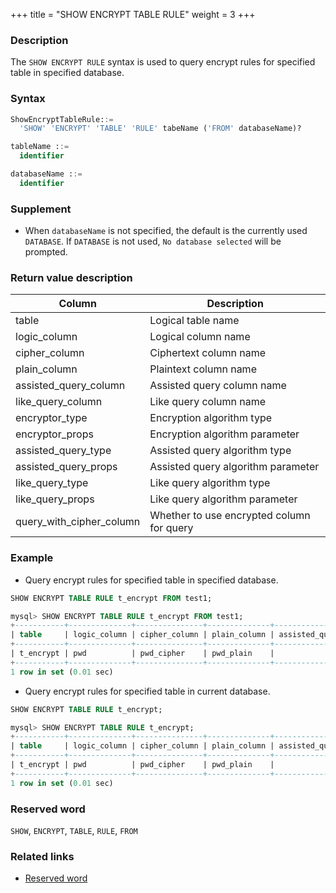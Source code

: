 +++
title = "SHOW ENCRYPT TABLE RULE"
weight = 3
+++

### Description

The `SHOW ENCRYPT RULE` syntax is used to query encrypt rules for specified table in specified database.

### Syntax

```sql
ShowEncryptTableRule::=
  'SHOW' 'ENCRYPT' 'TABLE' 'RULE' tabeName ('FROM' databaseName)?

tableName ::=
  identifier

databaseName ::=
  identifier
```

### Supplement

- When `databaseName` is not specified, the default is the currently used `DATABASE`. If `DATABASE` is not used, `No database selected` will be prompted.

### Return value description

| Column                    | Description                               |
| ------------------------- |-------------------------------------------|
| table                     | Logical table name                        |
| logic_column              | Logical column name                       |
| cipher_column             | Ciphertext column name                    |
| plain_column              | Plaintext column name                     |
| assisted_query_column     | Assisted query column name                |
| like_query_column         | Like query column name                    |
| encryptor_type            | Encryption algorithm type                 |
| encryptor_props           | Encryption algorithm parameter            |
| assisted_query_type       | Assisted query algorithm type             |
| assisted_query_props      | Assisted query algorithm parameter        |
| like_query_type           | Like query algorithm type                 |
| like_query_props          | Like query algorithm parameter            |
| query_with_cipher_column  | Whether to use encrypted column for query |




### Example

- Query encrypt rules for specified table in specified database.

```sql
SHOW ENCRYPT TABLE RULE t_encrypt FROM test1;
```

```sql
mysql> SHOW ENCRYPT TABLE RULE t_encrypt FROM test1;
+-----------+--------------+---------------+--------------+-----------------------+-------------------+----------------+-------------------------+---------------------+----------------------+-----------------+------------------+--------------------------+
| table     | logic_column | cipher_column | plain_column | assisted_query_column | like_query_column | encryptor_type | encryptor_props         | assisted_query_type | assisted_query_props | like_query_type | like_query_props | query_with_cipher_column |
+-----------+--------------+---------------+--------------+-----------------------+-------------------+----------------+-------------------------+---------------------+----------------------+-----------------+------------------+--------------------------+
| t_encrypt | pwd          | pwd_cipher    | pwd_plain    |                       |                   | AES            | aes-key-value=123456abc |                     |                      |                 |                  | true                     |
+-----------+--------------+---------------+--------------+-----------------------+-------------------+----------------+-------------------------+---------------------+----------------------+-----------------+------------------+--------------------------+
1 row in set (0.01 sec)
```

- Query encrypt rules for specified table in current database.

```sql
SHOW ENCRYPT TABLE RULE t_encrypt;
```

```sql
mysql> SHOW ENCRYPT TABLE RULE t_encrypt;
+-----------+--------------+---------------+--------------+-----------------------+-------------------+----------------+-------------------------+---------------------+----------------------+-----------------+------------------+--------------------------+
| table     | logic_column | cipher_column | plain_column | assisted_query_column | like_query_column | encryptor_type | encryptor_props         | assisted_query_type | assisted_query_props | like_query_type | like_query_props | query_with_cipher_column |
+-----------+--------------+---------------+--------------+-----------------------+-------------------+----------------+-------------------------+---------------------+----------------------+-----------------+------------------+--------------------------+
| t_encrypt | pwd          | pwd_cipher    | pwd_plain    |                       |                   | AES            | aes-key-value=123456abc |                     |                      |                 |                  | true                     |
+-----------+--------------+---------------+--------------+-----------------------+-------------------+----------------+-------------------------+---------------------+----------------------+-----------------+------------------+--------------------------+
1 row in set (0.01 sec)
```

### Reserved word

`SHOW`, `ENCRYPT`, `TABLE`, `RULE`, `FROM`

### Related links

- [Reserved word](/en/reference/distsql/syntax/reserved-word/)
